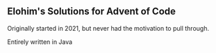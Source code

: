 ## Elohim's Solutions for Advent of Code

Originally started in 2021, but never had the motivation to pull through.

Entirely written in Java
